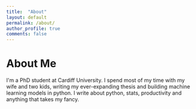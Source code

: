 ```yaml
---
title:  "About"
layout: default
permalink: /about/
author_profile: true
comments: false
---
```


# About Me

I'm a PhD student at Cardiff University. I spend most of my time with my wife and two kids, writing my ever-expanding thesis and building machine learning models in python. I write about python, stats, productivity and anything that takes my fancy.
